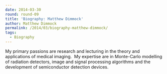 ```yaml
---
date: 2014-03-30
round: round-09
title: 'Biography: Matthew Dimmock'
author: Matthew Dimmock
permalink: /2014/03/biography-matthew-dimmock/
tags:
  - Biography
---
```

My primary passions are research and lecturing in the theory and applications of medical imaging.  My expertise are in Monte-Carlo modelling of radiation detectors, image and signal processing algorithms and the development of semiconductor detection devices.
